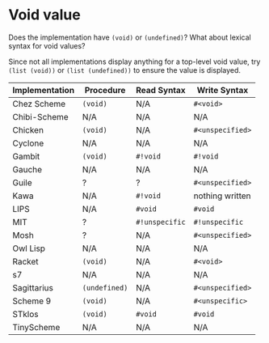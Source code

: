 # Void value

Does the implementation have `(void)` or `(undefined)`? What about
lexical syntax for void values?

Since not all implementations display anything for a top-level void
value, try `(list (void))` or `(list (undefined))` to ensure the value
is displayed.

| Implementation | Procedure     | Read Syntax      | Write Syntax     |
| -------------- | ------------- | ---------------- | ---------------- |
| Chez Scheme    | `(void)`      | N/A              | `#<void>`        |
| Chibi-Scheme   | N/A           | N/A              | N/A              |
| Chicken        | `(void)`      | N/A              | `#<unspecified>` |
| Cyclone        | N/A           | N/A              | N/A              |
| Gambit         | `(void)`      | `#!void`         | `#!void`         |
| Gauche         | N/A           | N/A              | N/A              |
| Guile          | ?             | ?                | `#<unspecified>` |
| Kawa           | N/A           | `#!void`         | nothing written  |
| LIPS           | N/A           | `#void`          | `#void`          |
| MIT            | ?             | `#!unspecific`   | `#!unspecific`   |
| Mosh           | ?             | N/A              | `#<unspecified>` |
| Owl Lisp       | N/A           | N/A              | N/A              |
| Racket         | `(void)`      | N/A              | `#<void>`        |
| s7             | N/A           | N/A              | N/A              |
| Sagittarius    | `(undefined)` | N/A              | `#<unspecified>` |
| Scheme 9       | `(void)`      | N/A              | `#<unspecific>`  |
| STklos         | `(void)`      | `#void`          | `#void`          |
| TinyScheme     | N/A           | N/A              | N/A              |
